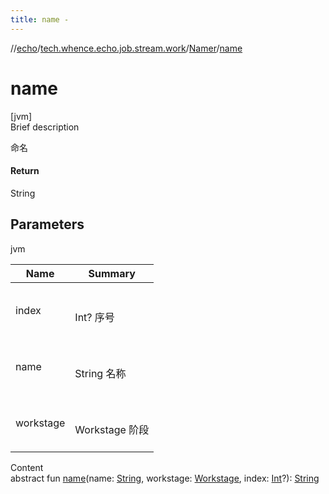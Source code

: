 ```yaml
---
title: name -
---
```

//[echo](../../index.md)/[tech.whence.echo.job.stream.work](../index.md)/[Namer](index.md)/[name](name.md)



# name  
[jvm]  
Brief description  


命名



#### Return  


String



## Parameters  
  
jvm  
  
|  Name|  Summary| 
|---|---|
| index| <br><br>Int? 序号<br><br>
| name| <br><br>String 名称<br><br>
| workstage| <br><br>Workstage 阶段<br><br>
  
  
Content  
abstract fun [name](name.md)(name: [String](https://kotlinlang.org/api/latest/jvm/stdlib/kotlin/-string/index.html), workstage: [Workstage](../../tech.whence.echo.job.stream.workstage/-workstage/index.md), index: [Int](https://kotlinlang.org/api/latest/jvm/stdlib/kotlin/-int/index.html)?): [String](https://kotlinlang.org/api/latest/jvm/stdlib/kotlin/-string/index.html)  



